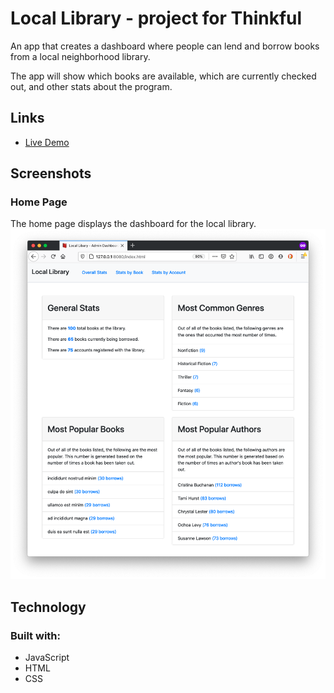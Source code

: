 # Local Library - project for Thinkful
An app that creates a dashboard where people can lend and borrow books from a local neighborhood library.

The app will show which books are available, which are currently checked out, and other stats about the program.

## Links
* [Live Demo](https://debgoodwin.github.io/project-local-library/public/index.html)


## Screenshots

### Home Page
The home page displays the dashboard for the local library.
![home](./home.png?raw=true)

## Technology

### Built with:
- JavaScript
- HTML
- CSS
